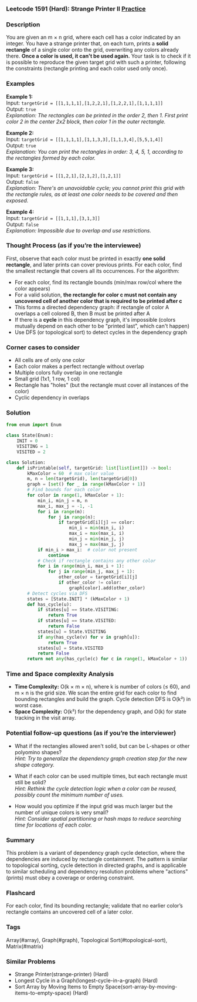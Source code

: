 ### Leetcode 1591 (Hard): Strange Printer II [Practice](https://leetcode.com/problems/strange-printer-ii)

### Description  
You are given an m × n grid, where each cell has a color indicated by an integer. You have a strange printer that, on each turn, prints a **solid rectangle** of a single color onto the grid, overwriting any colors already there. **Once a color is used, it can't be used again.** Your task is to check if it is possible to reproduce the given target grid with such a printer, following the constraints (rectangle printing and each color used only once).

### Examples  
**Example 1:**  
Input: `targetGrid = [[1,1,1,1],[1,2,2,1],[1,2,2,1],[1,1,1,1]]`  
Output: `true`  
*Explanation: The rectangles can be printed in the order 2, then 1. First print color 2 in the center 2x2 block, then color 1 in the outer rectangle.*

**Example 2:**  
Input: `targetGrid = [[1,1,1,1],[1,1,3,3],[1,1,3,4],[5,5,1,4]]`  
Output: `true`  
*Explanation: You can print the rectangles in order: 3, 4, 5, 1, according to the rectangles formed by each color.*

**Example 3:**  
Input: `targetGrid = [[1,2,1],[2,1,2],[1,2,1]]`  
Output: `false`  
*Explanation: There's an unavoidable cycle; you cannot print this grid with the rectangle rules, as at least one color needs to be covered and then exposed.*

**Example 4:**  
Input: `targetGrid = [[1,1,1],[3,1,3]]`  
Output: `false`  
*Explanation: Impossible due to overlap and use restrictions.*

### Thought Process (as if you’re the interviewee)  
First, observe that each color must be printed in exactly **one solid rectangle**, and later prints can cover previous prints. For each color, find the smallest rectangle that covers all its occurrences. For the algorithm:

- For each color, find its rectangle bounds (min/max row/col where the color appears)
- For a valid solution, **the rectangle for color c must not contain any uncovered cell of another color that is required to be printed after c**
- This forms a directed dependency graph: if rectangle of color A overlaps a cell colored B, then B must be printed after A
- If there is a **cycle** in this dependency graph, it's impossible (colors mutually depend on each other to be "printed last", which can't happen)
- Use DFS (or topological sort) to detect cycles in the dependency graph

### Corner cases to consider  
- All cells are of only one color
- Each color makes a perfect rectangle without overlap
- Multiple colors fully overlap in one rectangle
- Small grid (1x1, 1 row, 1 col)
- Rectangle has "holes" (but the rectangle must cover all instances of the color)
- Cyclic dependency in overlaps

### Solution

```python
from enum import Enum

class State(Enum):
    INIT = 0
    VISITING = 1
    VISITED = 2

class Solution:
    def isPrintable(self, targetGrid: list[list[int]]) -> bool:
        kMaxColor = 60  # max color value
        m, n = len(targetGrid), len(targetGrid[0])
        graph = [set() for _ in range(kMaxColor + 1)]
        # Find bounds for each color
        for color in range(1, kMaxColor + 1):
            min_i, min_j = m, n
            max_i, max_j = -1, -1
            for i in range(m):
                for j in range(n):
                    if targetGrid[i][j] == color:
                        min_i = min(min_i, i)
                        max_i = max(max_i, i)
                        min_j = min(min_j, j)
                        max_j = max(max_j, j)
            if min_i > max_i:  # color not present
                continue
            # Check if rectangle contains any other color
            for i in range(min_i, max_i + 1):
                for j in range(min_j, max_j + 1):
                    other_color = targetGrid[i][j]
                    if other_color != color:
                        graph[color].add(other_color)
        # Detect cycles via DFS
        states = [State.INIT] * (kMaxColor + 1)
        def has_cycle(u):
            if states[u] == State.VISITING:
                return True
            if states[u] == State.VISITED:
                return False
            states[u] = State.VISITING
            if any(has_cycle(v) for v in graph[u]):
                return True
            states[u] = State.VISITED
            return False
        return not any(has_cycle(c) for c in range(1, kMaxColor + 1))
```

### Time and Space complexity Analysis  
- **Time Complexity:** O(k × m × n), where k is number of colors (≤ 60), and m × n is the grid size. We scan the entire grid for each color to find bounding rectangles and build the graph. Cycle detection DFS is O(k²) in worst case.
- **Space Complexity:** O(k²) for the dependency graph, and O(k) for state tracking in the visit array.

### Potential follow-up questions (as if you’re the interviewer)  
- What if the rectangles allowed aren't solid, but can be L-shapes or other polyomino shapes?  
  *Hint: Try to generalize the dependency graph creation step for the new shape category.*

- What if each color can be used multiple times, but each rectangle must still be solid?  
  *Hint: Rethink the cycle detection logic when a color can be reused, possibly count the minimum number of uses.*

- How would you optimize if the input grid was much larger but the number of unique colors is very small?  
  *Hint: Consider spatial partitioning or hash maps to reduce searching time for locations of each color.*

### Summary
This problem is a variant of dependency graph cycle detection, where the dependencies are induced by rectangle containment. The pattern is similar to topological sorting, cycle detection in directed graphs, and is applicable to similar scheduling and dependency resolution problems where "actions" (prints) must obey a coverage or ordering constraint.


### Flashcard
For each color, find its bounding rectangle; validate that no earlier color’s rectangle contains an uncovered cell of a later color.

### Tags
Array(#array), Graph(#graph), Topological Sort(#topological-sort), Matrix(#matrix)

### Similar Problems
- Strange Printer(strange-printer) (Hard)
- Longest Cycle in a Graph(longest-cycle-in-a-graph) (Hard)
- Sort Array by Moving Items to Empty Space(sort-array-by-moving-items-to-empty-space) (Hard)